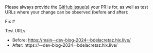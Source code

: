 Please always provide the [GitHub issue(s)](../issues) your PR is for, as well as test URLs where your change can be observed (before and after):

Fix #<gh-issue-id>

Test URLs:
- Before: https://main--dev-blog-2024--bdelacretaz.hlx.live/
- After: https://<branch>--dev-blog-2024--bdelacretaz.hlx.live/
